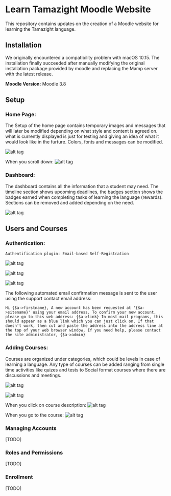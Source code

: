 # Learn Tamazight Moodle Website

This repository contains updates on the creation of a Moodle website for learning the Tamazight language. 

## Installation

We originally encountered a compatibility problem with macOS 10.15. The installation finally succeeded after manually modifying the original installation package provided by moodle and replacing the Mamp server with the latest release.

**Moodle Version:** Moodle 3.8

## Setup

### Home Page:

The Setup of the home page contains temporary images and messages that will later be modified depending on what style and content is agreed on. what is currently displayed is just for testing and giving an idea of what it would look like in the furture. Colors, fonts and messages can be modified.

![alt tag](https://user-images.githubusercontent.com/54814645/82956812-ea784600-9fb1-11ea-9450-e8632fb8deea.png)

When you scroll down:
![alt tag](https://user-images.githubusercontent.com/54814645/82956898-1f849880-9fb2-11ea-9642-c0c67f358529.png)

### Dashboard:

The dashboard contains all the information that a student may need. The timeline section shows upcoming deadlines, the badges section shows the badges earned when completing tasks of learning the language (rewards). Sections can be removed and added depending on the need. 

![alt tag](https://user-images.githubusercontent.com/54814645/82957251-dd0f8b80-9fb2-11ea-9485-e487ad86ddf3.png)

## Users and Courses

### Authentication:

```
Authentification plugin: Email-based Self-Registration
```
![alt tag](https://user-images.githubusercontent.com/54814645/82957307-f7496980-9fb2-11ea-9897-d85b6801345f.png)

![alt tag](https://user-images.githubusercontent.com/54814645/82957314-fb758700-9fb2-11ea-8ba3-4b377939c2d3.png)

![alt tag](https://user-images.githubusercontent.com/54814645/82957390-23fd8100-9fb3-11ea-9a09-d00deaed686e.png)

The following automated email confirmation message is sent to the user using the support contact email address:
```
Hi {$a->firstname}, A new account has been requested at '{$a->sitename}' using your email address. To confirm your new account, please go to this web address: {$a->link} In most mail programs, this should appear as a blue link which you can just click on. If that doesn't work, then cut and paste the address into the address line at the top of your web browser window. If you need help, please contact the site administrator, {$a->admin}
```

### Adding Courses:

Courses are organized under categories, which could be levels in case of learning a language. Any type of courses can be added ranging from single time activities like quizes and tests to Social format courses where there are discussions and meetings.

![alt tag](https://user-images.githubusercontent.com/54814645/82957494-5effb480-9fb3-11ea-8883-ca6851ecaca1.png)

![alt tag](https://user-images.githubusercontent.com/54814645/82956966-4216b180-9fb2-11ea-9a44-8ee472e66c7d.png)

When you click on course description:
![alt tag](https://user-images.githubusercontent.com/54814645/82956968-44790b80-9fb2-11ea-98d7-c893484bdbda.png)

When you go to the course:
![alt tag](https://user-images.githubusercontent.com/54814645/82957152-a46fb200-9fb2-11ea-9018-9d567fcf62d2.png)

### Managing Accounts

[TODO] 

### Roles and Permissions

[TODO]

### Enrollment

[TODO]
